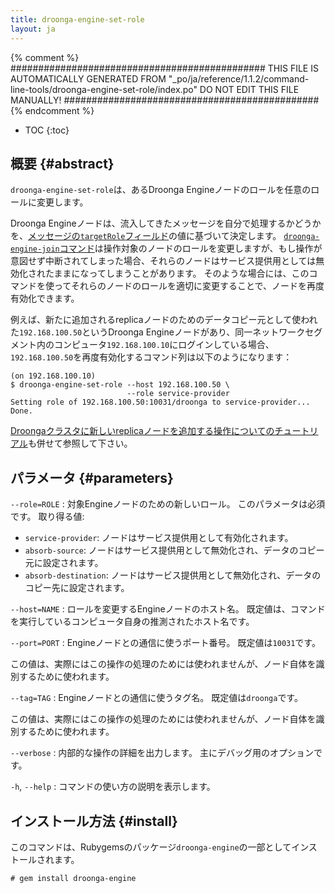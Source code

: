 ```yaml
---
title: droonga-engine-set-role
layout: ja
---
```


{% comment %}
##############################################
  THIS FILE IS AUTOMATICALLY GENERATED FROM
  "_po/ja/reference/1.1.2/command-line-tools/droonga-engine-set-role/index.po"
  DO NOT EDIT THIS FILE MANUALLY!
##############################################
{% endcomment %}


* TOC
{:toc}

## 概要 {#abstract}

`droonga-engine-set-role`は、あるDroonga Engineノードのロールを任意のロールに変更します。

Droonga Engineノードは、流入してきたメッセージを自分で処理するかどうかを、[メッセージの`targetRole`フィールド](../../message/#request-targetRole)の値に基づいて決定します。
[`droonga-engine-join`コマンド](../droonga-engine-join/)は操作対象のノードのロールを変更しますが、もし操作が意図せず中断されてしまった場合、それらのノードはサービス提供用としては無効化されたままになってしまうことがあります。
そのような場合には、このコマンドを使ってそれらのノードのロールを適切に変更することで、ノードを再度有効化できます。

例えば、新たに追加されるreplicaノードのためのデータコピー元として使われた`192.168.100.50`というDroonga Engineノードがあり、同一ネットワークセグメント内のコンピュータ`192.168.100.10`にログインしている場合、`192.168.100.50`を再度有効化するコマンド列は以下のようになります：

~~~
(on 192.168.100.10)
$ droonga-engine-set-role --host 192.168.100.50 \
                          --role service-provider
Setting role of 192.168.100.50:10031/droonga to service-provider...
Done.
~~~

[Droongaクラスタに新しいreplicaノードを追加する操作についてのチュートリアル](/ja/tutorial/add-replica/)も併せて参照して下さい。


## パラメータ {#parameters}

`--role=ROLE`
: 対象Engineノードのための新しいロール。
  このパラメータは必須です。
  取り得る値:
  
  * `service-provider`:
    ノードはサービス提供用として有効化されます。
  * `absorb-source`:
    ノードはサービス提供用として無効化され、データのコピー元に設定されます。
  * `absorb-destination`:
    ノードはサービス提供用として無効化され、データのコピー先に設定されます。

`--host=NAME`
: ロールを変更するEngineノードのホスト名。
  既定値は、コマンドを実行しているコンピュータ自身の推測されたホスト名です。

`--port=PORT`
: Engineノードとの通信に使うポート番号。
  既定値は`10031`です。
  
  この値は、実際にはこの操作の処理のためには使われませんが、ノード自体を識別するために使われます。

`--tag=TAG`
: Engineノードとの通信に使うタグ名。
  既定値は`droonga`です。
  
  この値は、実際にはこの操作の処理のためには使われませんが、ノード自体を識別するために使われます。

`--verbose`
: 内部的な操作の詳細を出力します。
  主にデバッグ用のオプションです。

`-h`, `--help`
: コマンドの使い方の説明を表示します。


## インストール方法 {#install}

このコマンドは、Rubygemsのパッケージ`droonga-engine`の一部としてインストールされます。

~~~
# gem install droonga-engine
~~~

